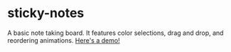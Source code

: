 # sticky-notes
A basic note taking board.
It features color selections, drag and drop, and reordering animations. 
[Here's a demo!](https://codesandbox.io/s/sticky-notes-gbrrw)
